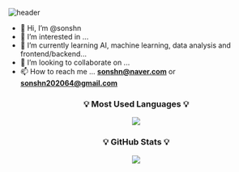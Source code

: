 ![header](https://capsule-render.vercel.app/api?type=waving&color=gradient&height=240&section=footer&text=Hi,%20there!%20Welcome!&fontSize=48)

- 👋 Hi, I’m @sonshn
- 👀 I’m interested in ...
- 🌱 I’m currently learning AI, machine learning, data analysis and frontend/backend...
- 💞️ I’m looking to collaborate on ...
- 📫 How to reach me ... **sonshn@naver.com** or **sonshn202064@gmail.com**

<h3 align="center">💡 Most Used Languages 💡</h3>
<p align="center">
  <a href="https://github.com/$sonshn">
    <img align="center" src="https://github-readme-stats.vercel.app/api/top-langs/?username=sonshn&layout=compact&theme=monokai&card_width=240" />
  </a>
</p>
<h3 align="center">💡 GitHub Stats 💡</h3>
<p align="center">
  <a href="https://github.com/$sonshn">
    <img align="center" src="https://github-readme-stats.vercel.app/api?username=sonshn&show_icons=true&theme=calm" />
  </a>
</p>

<!---
sonshn/sonshn is a ✨ special ✨ repository because its `README.md` (this file) appears on your GitHub profile.
You can click the Preview link to take a look at your changes.
--->
